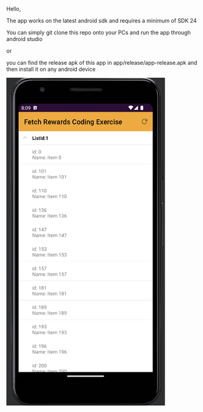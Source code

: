 Hello,

The app works on the latest android sdk and 
requires a minimum of SDK 24

You can simply git clone this repo onto your PCs and
run the app through android studio

or 

you can find the release apk of this app 
in app/release/app-release.apk and then install it on any android device

![screenshot.png](screenshot.png)
